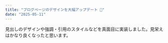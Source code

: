 ```yaml
---
title: "ブログページのデザインを大幅アップデート 🎨"
date: "2025-05-11"
---
```


見出しのデザインや強調・引用のスタイルなどを真面目に実装しました。見栄えはかなり良くなったと思います。
